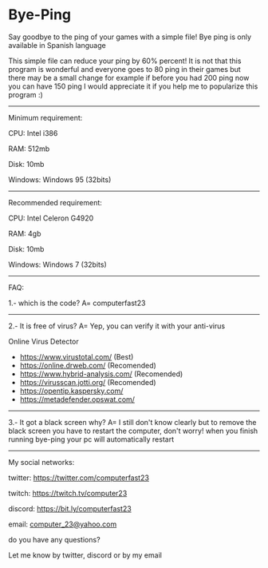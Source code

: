 # Bye-Ping

Say goodbye to the ping of your games with a simple file!
Bye ping is only available in Spanish language


This simple file can reduce your ping by 60% percent! It is not that this program is wonderful and everyone goes to 80 ping in their games but there may be a small change for example if before you had 200 ping now you can have 150 ping I would appreciate it if you help me to popularize this program :)


---------------------------------


Minimum requirement:

CPU: Intel i386

RAM: 512mb

Disk: 10mb

Windows: Windows 95 (32bits)


----------------------------------


Recommended requirement:

CPU: Intel Celeron G4920

RAM: 4gb

Disk: 10mb

Windows: Windows 7 (32bits)


---------------------------------

FAQ:

1.- which is the code?
A= computerfast23

-----------------------------------------------------------------

2.- It is free of virus?
A= Yep, you can verify it with your anti-virus  

Online Virus Detector

-  https://www.virustotal.com/  (Best)
- https://online.drweb.com/ (Recomended)
- https://www.hybrid-analysis.com/ (Recomended)
- https://virusscan.jotti.org/ (Recomended)
- https://opentip.kaspersky.com/
- https://metadefender.opswat.com/


-------------------------------------------------------------------


3.- It got a black screen why? 
A= I still don't know clearly but to remove the black screen you have to restart the computer, don't worry! when you finish running bye-ping your pc will automatically restart

-------------------------------------------------------------------


My social networks:

twitter: https://twitter.com/computerfast23

twitch: https://twitch.tv/computer23

discord: https://bit.ly/computerfast23

email: computer_23@yahoo.com 


do you have any questions?

Let me know by twitter, discord or by my email
